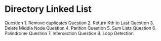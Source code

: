 # Directory Linked List
Question 1. Remove duplicates
Question 2. Return Kth to Last
Question 3. Delete Middle Node
Question 4. Parition
Question 5. Sum Lists
Question 6. Palindrome
Question 7. Intersection
Question 8. Loop Detection